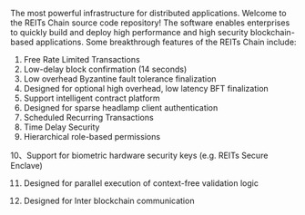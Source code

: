 The most powerful infrastructure for distributed applications.
Welcome to the REITs Chain source code repository! The software enables enterprises to quickly build and deploy high performance and high security blockchain-based applications.
Some breakthrough features of the REITs Chain include:
1. Free Rate Limited Transactions
2. Low-delay block confirmation (14 seconds)
3. Low overhead Byzantine fault tolerance finalization
4. Designed for optional high overhead, low latency BFT finalization
5. Support intelligent contract platform
6. Designed for sparse headlamp client authentication
7. Scheduled Recurring Transactions
8. Time Delay Security
9. Hierarchical role-based permissions

10、Support for biometric hardware security keys (e.g. REITs Secure Enclave)

11. Designed for parallel execution of context-free validation logic

12. Designed for lnter blockchain communication
